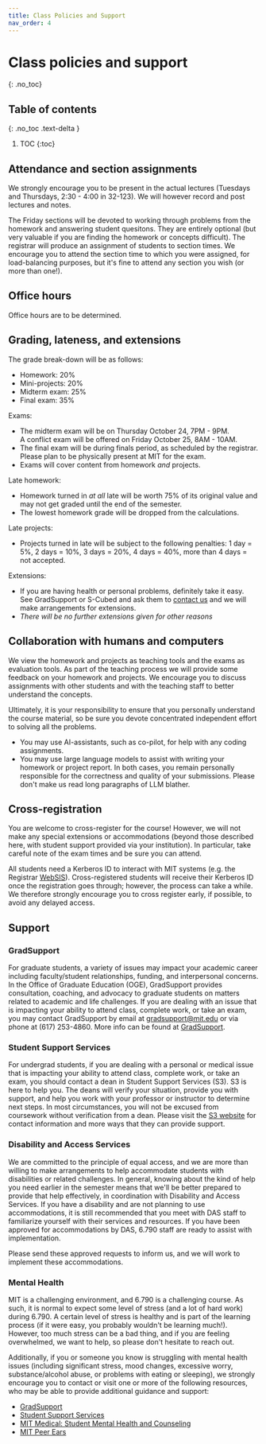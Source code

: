 ```yaml
---
title: Class Policies and Support
nav_order: 4
---
```


# Class policies and support

{: .no_toc}

## Table of contents
{: .no_toc .text-delta }

1. TOC
{:toc}

## Attendance and section assignments

We strongly encourage you to be present in the actual lectures (Tuesdays and Thursdays, 2:30 - 4:00 in 32-123). We will however record and post lectures and notes.

The Friday sections will be devoted to working through problems from the homework and answering student quesitons. They are entirely optional (but very valuable if you are finding the homework or concepts difficult). The registrar will produce an assignment of students to section times.  We encourage you to attend the section time to which you were assigned, for load-balancing purposes, but it's fine to attend any section you wish (or more than one!).

## Office hours

Office hours are to be determined.

## Grading, lateness, and extensions 

The grade break-down will be as follows:
- Homework: 20%
- Mini-projects: 20%
- Midterm exam: 25%
- Final exam: 35%

Exams:
- The midterm exam will be on Thursday October 24, 7PM - 9PM. <br>
A conflict exam will be offered on Friday October 25, 8AM - 10AM.
- The final exam will be during finals period, as scheduled by the registrar. Please plan to be physically present at MIT for the exam.
- Exams will cover content from homework *and* projects.

Late homework:
- Homework turned in *at all* late will be worth 75% of its original value and may not get graded until the end of the semester.
- The lowest homework grade will be dropped from the calculations.

Late projects:
- Projects turned in late will be subject to the following penalties: 1 day = 5%, 2 days = 10%, 3 days = 20%, 4 days = 40%, more than 4 days = not accepted. 

Extensions:
- If you are having health or personal problems, definitely take it easy.  See GradSupport or S-Cubed and ask them to [contact us](mailto:lpk@mit.edu) and we will make arrangements for extensions. 
- *There will be no further extensions given for other reasons*

## Collaboration with humans and computers

We view the homework and projects as teaching tools and the exams as
evaluation tools. As part of the teaching process we will provide some
feedback on your homework and projects.  We encourage you to discuss
assignments with other students and with the teaching staff to better
understand the concepts.

Ultimately, it is your responsibility to ensure that you personally understand the course material, so be sure you devote concentrated independent effort to solving all the problems.

- You may use AI-assistants, such as co-pilot, for help with any coding assignments.  
- You may use large language models to assist with writing your homework or project report.
In both cases, you remain personally responsible for the correctness and quality of your submissions. Please don't make us read long paragraphs of LLM blather.

## Cross-registration

You are welcome to cross-register for the course! However, we will not make any special extensions or accommodations (beyond those described here, with student support provided via your institution). In particular, take careful note of the exam times and be sure you can attend.

All students need a Kerberos ID to interact with MIT systems (e.g. the Registrar [WebSIS](https://student.mit.edu)). Cross-registered students will receive their Kerberos ID once the registration goes through; however, the process can take a while. We therefore strongly encourage you to cross register early, if possible, to avoid any delayed access. 

## Support

### GradSupport

For graduate students, a variety of issues may impact your academic career including faculty/student relationships, funding, and interpersonal concerns. In the Office of Graduate Education (OGE), GradSupport provides consultation, coaching, and advocacy to graduate students on matters related to academic and life challenges. If you are dealing with an issue that is impacting your ability to attend class, complete work, or take an exam, you may contact GradSupport by email at <a href="mailto:gradsupport@mit.edu">gradsupport@mit.edu</a>
or via phone at (617) 253-4860. More info can be found at [GradSupport](https://oge.mit.edu/development/gradsupport/).

### Student Support Services
For undergrad students, if you are dealing with a personal or medical issue that is impacting your ability to attend class, complete work, or take an exam, you should contact a dean in Student Support Services (S3). S3 is here to help you. The deans will verify your situation, provide you with support, and help you work with your professor or instructor to determine next steps. In most circumstances, you will not be excused from coursework without verification from a dean. Please visit the [S3 website](https://studentlife.mit.edu/s3) for contact information and more ways that they can provide support.


### Disability and Access Services
We are committed to the principle of equal access, and we are more
than willing to make arrangements to help accommodate students with
disabilities or related challenges. In general, knowing about the kind
of help you need earlier in the semester means that we'll be better
prepared to provide that help effectively, in coordination
with Disability and Access Services.
If you have a disability and are not planning to use accommodations,
it is still recommended that you meet with DAS staff to familiarize
yourself with their services and resources. If you have been approved
for accommodations by DAS, 6.790 staff are ready to assist with
implementation. 

Please send these approved requests
to inform us, and we will work to implement these accommodations.

### Mental Health
MIT is a challenging environment, and 6.790 is a challenging course.  As such,
it is normal to expect some level of stress (and a lot of hard work) during
6.790.  A certain level of stress is healthy and is part of the learning
process (if it were easy, you probably wouldn't be learning much!).  However,
too much stress can be a bad thing, and if you are feeling overwhelmed, we want
to help, so please don't hesitate to reach out.

Additionally, if you or someone you know is struggling with mental health
issues (including significant stress, mood changes, excessive worry,
substance/alcohol abuse, or problems with eating or sleeping), we strongly
encourage you to contact or visit one or more of the following resources, who
may be able to provide additional guidance and support:

* [GradSupport](https://oge.mit.edu/development/gradsupport/)
* [Student Support Services](https://studentlife.mit.edu/s3)
* [MIT Medical: Student Mental Health and Counseling](https://medical.mit.edu/services/mental-health-counseling)
* [MIT Peer Ears](https://peerears.mit.edu/)

